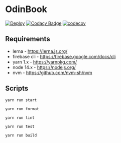 # OdinBook
[![Deploy](https://github.com/MarcelReis/OdinBook/actions/workflows/ci.yml/badge.svg)](https://github.com/MarcelReis/OdinBook/actions/workflows/ci.yml) [![Codacy Badge](https://app.codacy.com/project/badge/Grade/ce19c193fa304224a0acfb22d553b43e)](https://www.codacy.com/gh/MarcelReis/marcelreis.dev/dashboard?utm_source=github.com&amp;utm_medium=referral&amp;utm_content=MarcelReis/marcelreis.dev&amp;utm_campaign=Badge_Grade) [![codecov](https://codecov.io/gh/MarcelReis/OdinBook/branch/main/graph/badge.svg?token=8LCCII2L3R)](https://codecov.io/gh/MarcelReis/OdinBook)

## Requirements

 - lerna - https://lerna.js.org/
 - firebase cli - https://firebase.google.com/docs/cli
 - yarn 1.x - https://yarnpkg.com/
 - node 14.x - https://nodejs.org/
 - nvm - https://github.com/nvm-sh/nvm

## Scripts

`yarn run start`

`yarn run format`

`yarn run lint`

`yarn run test`

`yarn run build`

